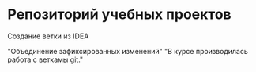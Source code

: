 # Репозиторий учебных проектов

Создание ветки из IDEA

"Объединение зафиксированных изменений"
"В курсе производилась работа с веткамы git."


